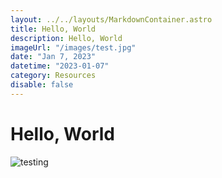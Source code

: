 ```yaml
---
layout: ../../layouts/MarkdownContainer.astro
title: Hello, World
description: Hello, World
imageUrl: "/images/test.jpg"
date: "Jan 7, 2023"
datetime: "2023-01-07"
category: Resources
disable: false
---
```


# Hello, World

![testing](/images/test.jpg)
